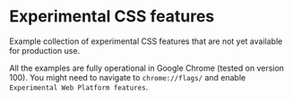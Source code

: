 # Experimental CSS features

Example collection of experimental CSS features that are not yet available for production use.

All the examples are fully operational in Google Chrome (tested on version 100). You might need to navigate to `chrome://flags/` and enable `Experimental Web Platform features`.
